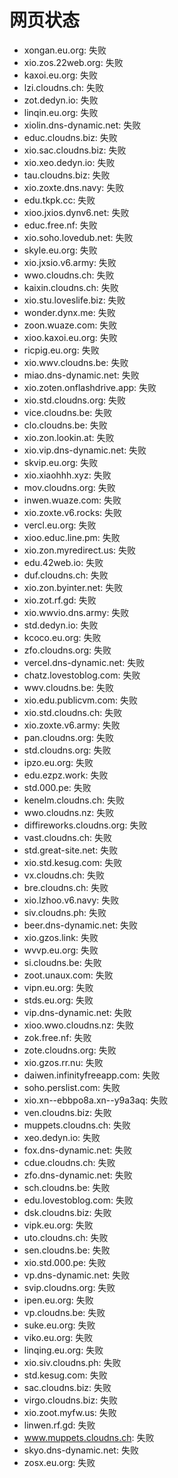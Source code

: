 # 网页状态
- xongan.eu.org: 失败
- xio.zos.22web.org: 失败
- kaxoi.eu.org: 失败
- lzi.cloudns.ch: 失败
- zot.dedyn.io: 失败
- linqin.eu.org: 失败
- xiolin.dns-dynamic.net: 失败
- educ.cloudns.biz: 失败
- xio.sac.cloudns.biz: 失败
- xio.xeo.dedyn.io: 失败
- tau.cloudns.biz: 失败
- xio.zoxte.dns.navy: 失败
- edu.tkpk.cc: 失败
- xioo.jxios.dynv6.net: 失败
- educ.free.nf: 失败
- xio.soho.lovedub.net: 失败
- skyle.eu.org: 失败
- xio.jxsio.v6.army: 失败
- wwo.cloudns.ch: 失败
- kaixin.cloudns.ch: 失败
- xio.stu.loveslife.biz: 失败
- wonder.dynx.me: 失败
- zoon.wuaze.com: 失败
- xioo.kaxoi.eu.org: 失败
- ricpig.eu.org: 失败
- xio.wwv.cloudns.be: 失败
- miao.dns-dynamic.net: 失败
- xio.zoten.onflashdrive.app: 失败
- xio.std.cloudns.org: 失败
- vice.cloudns.be: 失败
- clo.cloudns.be: 失败
- xio.zon.lookin.at: 失败
- xio.vip.dns-dynamic.net: 失败
- skvip.eu.org: 失败
- xio.xiaohhh.xyz: 失败
- mov.cloudns.org: 失败
- inwen.wuaze.com: 失败
- xio.zoxte.v6.rocks: 失败
- vercl.eu.org: 失败
- xioo.educ.line.pm: 失败
- xio.zon.myredirect.us: 失败
- edu.42web.io: 失败
- duf.cloudns.ch: 失败
- xio.zon.byinter.net: 失败
- xio.zot.rf.gd: 失败
- xio.wwvio.dns.army: 失败
- std.dedyn.io: 失败
- kcoco.eu.org: 失败
- zfo.cloudns.org: 失败
- vercel.dns-dynamic.net: 失败
- chatz.lovestoblog.com: 失败
- wwv.cloudns.be: 失败
- xio.edu.publicvm.com: 失败
- xio.std.cloudns.ch: 失败
- xio.zoxte.v6.army: 失败
- pan.cloudns.org: 失败
- std.cloudns.org: 失败
- ipzo.eu.org: 失败
- edu.ezpz.work: 失败
- std.000.pe: 失败
- kenelm.cloudns.ch: 失败
- wwo.cloudns.nz: 失败
- diffireworks.cloudns.org: 失败
- vast.cloudns.ch: 失败
- std.great-site.net: 失败
- xio.std.kesug.com: 失败
- vx.cloudns.ch: 失败
- bre.cloudns.ch: 失败
- xio.lzhoo.v6.navy: 失败
- siv.cloudns.ph: 失败
- beer.dns-dynamic.net: 失败
- xio.gzos.link: 失败
- wvvp.eu.org: 失败
- si.cloudns.be: 失败
- zoot.unaux.com: 失败
- vipn.eu.org: 失败
- stds.eu.org: 失败
- vip.dns-dynamic.net: 失败
- xioo.wwo.cloudns.nz: 失败
- zok.free.nf: 失败
- zote.cloudns.org: 失败
- xio.gzos.rr.nu: 失败
- daiwen.infinityfreeapp.com: 失败
- soho.perslist.com: 失败
- xio.xn--ebbpo8a.xn--y9a3aq: 失败
- ven.cloudns.biz: 失败
- muppets.cloudns.ch: 失败
- xeo.dedyn.io: 失败
- fox.dns-dynamic.net: 失败
- cdue.cloudns.ch: 失败
- zfo.dns-dynamic.net: 失败
- sch.cloudns.be: 失败
- edu.lovestoblog.com: 失败
- dsk.cloudns.biz: 失败
- vipk.eu.org: 失败
- uto.cloudns.ch: 失败
- sen.cloudns.be: 失败
- xio.std.000.pe: 失败
- vp.dns-dynamic.net: 失败
- svip.cloudns.org: 失败
- ipen.eu.org: 失败
- vp.cloudns.be: 失败
- suke.eu.org: 失败
- viko.eu.org: 失败
- linqing.eu.org: 失败
- xio.siv.cloudns.ph: 失败
- std.kesug.com: 失败
- sac.cloudns.biz: 失败
- virgo.cloudns.biz: 失败
- xio.zoot.myfw.us: 失败
- linwen.rf.gd: 失败
- www.muppets.cloudns.ch: 失败
- skyo.dns-dynamic.net: 失败
- zosx.eu.org: 失败
